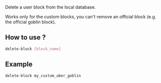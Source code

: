 Delete a user block from the local database.

Works only for the custom blocks, you can't remove an official block (e.g. the official goblin block).

## How to use ?
```bash
delete-block [block_name]
```

## Example
```bash
delete-block my_custom_uber_goblin
```
